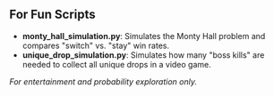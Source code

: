 ## For Fun Scripts

- **monty_hall_simulation.py**: Simulates the Monty Hall problem and compares "switch" vs. "stay" win rates.  
- **unique_drop_simulation.py**: Simulates how many "boss kills" are needed to collect all unique drops in a video game.  

*For entertainment and probability exploration only.*
